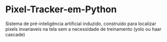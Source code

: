 # Pixel-Tracker-em-Python
Sistema de pré-inteligência artificial induzido, construido para localizar pixels invariaveis na tela sem a necessidade de treinamento (yolo ou haar cascade)
